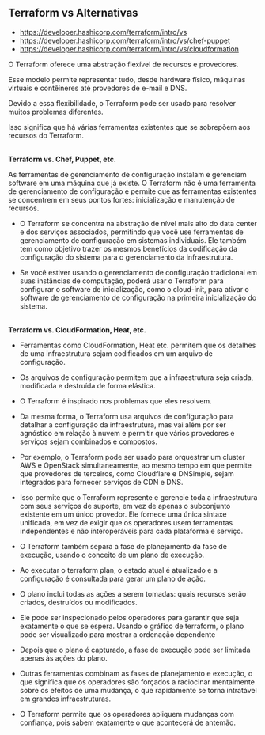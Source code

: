 ## Terraform vs Alternativas

- https://developer.hashicorp.com/terraform/intro/vs 
- https://developer.hashicorp.com/terraform/intro/vs/chef-puppet 
- https://developer.hashicorp.com/terraform/intro/vs/cloudformation


O Terraform oferece uma abstração flexível de recursos e provedores.

Esse modelo permite representar tudo, desde hardware físico, máquinas virtuais e contêineres até provedores de e-mail e DNS.

Devido a essa flexibilidade, o Terraform pode ser usado para resolver muitos problemas diferentes.

Isso significa que há várias ferramentas existentes que se sobrepõem aos recursos do Terraform.<br><br>

**Terraform vs. Chef, Puppet, etc.**

As ferramentas de gerenciamento de configuração instalam e gerenciam software em uma máquina que já existe. O Terraform não é uma ferramenta de gerenciamento de configuração e permite que as ferramentas existentes se concentrem em seus pontos fortes: inicialização e manutenção de recursos.

- O Terraform se concentra na abstração de nível mais alto do data center e dos serviços associados, permitindo que você use ferramentas de gerenciamento de configuração em sistemas individuais. Ele também tem como objetivo trazer os mesmos benefícios da codificação da configuração do sistema para o gerenciamento da infraestrutura.

- Se você estiver usando o gerenciamento de configuração tradicional em suas instâncias de computação, poderá usar o Terraform para configurar o software de inicialização, como o cloud-init, para ativar o software de gerenciamento de configuração na primeira inicialização do sistema.<br><br>


**Terraform vs. CloudFormation, Heat, etc.**

- Ferramentas como CloudFormation, Heat etc. permitem que os detalhes de uma infraestrutura sejam codificados em um arquivo de configuração.

- Os arquivos de configuração permitem que a infraestrutura seja criada, modificada e destruída de forma elástica.

- O Terraform é inspirado nos problemas que eles resolvem.

- Da mesma forma, o Terraform usa arquivos de configuração para detalhar a configuração da infraestrutura, mas vai além por ser agnóstico em relação à nuvem e permitir que vários provedores e serviços sejam combinados e compostos.

- Por exemplo, o Terraform pode ser usado para orquestrar um cluster AWS e OpenStack simultaneamente, ao mesmo tempo em que permite que provedores de terceiros, como Cloudflare e DNSimple, sejam integrados para fornecer serviços de CDN e DNS.

- Isso permite que o Terraform represente e gerencie toda a infraestrutura com seus serviços de suporte, em vez de apenas o subconjunto existente em um único provedor. Ele fornece uma única sintaxe unificada, em vez de exigir que os operadores usem ferramentas independentes e não interoperáveis para cada plataforma e serviço.

- O Terraform também separa a fase de planejamento da fase de execução, usando o conceito de um plano de execução.

- Ao executar o terraform plan, o estado atual é atualizado e a configuração é consultada para gerar um plano de ação.

- O plano inclui todas as ações a serem tomadas: quais recursos serão criados, destruídos ou modificados.

- Ele pode ser inspecionado pelos operadores para garantir que seja exatamente o que se espera. Usando o gráfico de terraform, o plano pode ser visualizado para mostrar a ordenação dependente

- Depois que o plano é capturado, a fase de execução pode ser limitada apenas às ações do plano.

- Outras ferramentas combinam as fases de planejamento e execução, o que significa que os operadores são forçados a raciocinar mentalmente sobre os efeitos de uma mudança, o que rapidamente se torna intratável em grandes infraestruturas.

- O Terraform permite que os operadores apliquem mudanças com confiança, pois sabem exatamente o que acontecerá de antemão.
